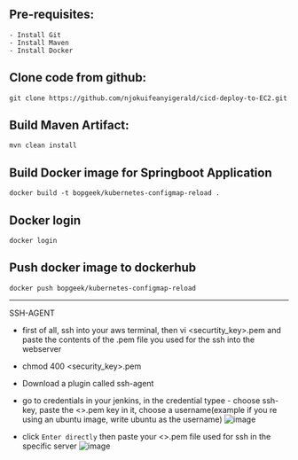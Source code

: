 Pre-requisites:
--------
    - Install Git
    - Install Maven
    - Install Docker
    
Clone code from github:
-------
    git clone https://github.com/njokuifeanyigerald/cicd-deploy-to-EC2.git
    
Build Maven Artifact:
-------
    mvn clean install
 
Build Docker image for Springboot Application
--------------
    docker build -t bopgeek/kubernetes-configmap-reload .
  
Docker login
-------------
    docker login
    
Push docker image to dockerhub
-----------
    docker push bopgeek/kubernetes-configmap-reload
    

----------------------
SSH-AGENT
- first of all, ssh into your aws terminal, then vi <securtity_key>.pem and paste the contents of the .pem file you used for the ssh into the webserver
- chmod 400 <security_key>.pem

- Download a plugin called ssh-agent
- go to credentials in your jenkins, in the credential typee - choose ssh-key, paste the <>.pem key in it, choose a username(example if you re using an ubuntu image, write ubuntu as the username)
  ![image](https://github.com/njokuifeanyigerald/cicd-deploy-to-EC2/assets/46121207/129438dd-32df-4bfb-a667-84bded19d131)
- click `Enter directly` then paste your <>.pem file used for ssh in the specific server
  ![image](https://github.com/njokuifeanyigerald/cicd-deploy-to-EC2/assets/46121207/b5536ea3-aa46-4ab8-a3a8-23ae2d0e0f87)



